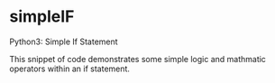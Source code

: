 # simpleIF
Python3: Simple If Statement

This snippet of code demonstrates some simple logic and mathmatic operators within an if statement.
